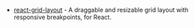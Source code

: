 - [react-grid-layout](https://github.com/react-grid-layout/react-grid-layout) - A draggable and resizable grid layout with responsive breakpoints, for React.
